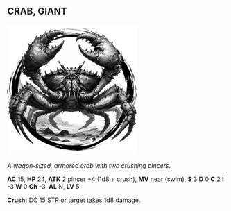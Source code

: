 ## CRAB, GIANT

![](images/crab-giant.webp)

_A wagon-sized, armored crab with two crushing pincers._

**AC** 15, **HP** 24, **ATK** 2 pincer +4 (1d8 + crush), **MV** near (swim), **S** 3 **D** 0 **C** 2 **I** -3 **W** 0 **Ch** -3, **AL** N, **LV** 5

**Crush:** DC 15 STR or target takes 1d8 damage.

